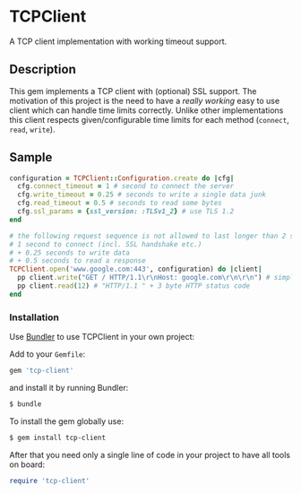 # TCPClient

A TCP client implementation with working timeout support.

## Description
This gem implements a TCP client with (optional) SSL support. The motivation of this project is the need to have a _really working_ easy to use client which can handle time limits correctly. Unlike other implementations this client respects given/configurable time limits for each method (`connect`, `read`, `write`).

## Sample

```ruby
configuration = TCPClient::Configuration.create do |cfg|
  cfg.connect_timeout = 1 # second to connect the server
  cfg.write_timeout = 0.25 # seconds to write a single data junk
  cfg.read_timeout = 0.5 # seconds to read some bytes
  cfg.ssl_params = {ssl_version: :TLSv1_2} # use TLS 1.2
end

# the following request sequence is not allowed to last longer than 2 seconds:
# 1 second to connect (incl. SSL handshake etc.)
# + 0.25 seconds to write data
# + 0.5 seconds to read a response
TCPClient.open('www.google.com:443', configuration) do |client|
  pp client.write("GET / HTTP/1.1\r\nHost: google.com\r\n\r\n") # simple HTTP get request
  pp client.read(12) # "HTTP/1.1 " + 3 byte HTTP status code
end
```

### Installation

Use [Bundler](http://gembundler.com/) to use TCPClient in your own project:

Add to your `Gemfile`:

```ruby
gem 'tcp-client'
```

and install it by running Bundler:

```bash
$ bundle
```

To install the gem globally use:

```bash
$ gem install tcp-client
```

After that you need only a single line of code in your project to have all tools on board:

```ruby
require 'tcp-client'
```
